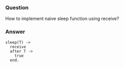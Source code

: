 ### Question
How to implement naive sleep function using receive?


### Answer
    sleep(T) ->
      receive
      after T ->
        true
      end.


